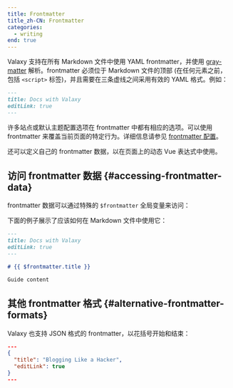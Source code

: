 ```yaml
---
title: Frontmatter
title_zh-CN: Frontmatter
categories:
  - writing
end: true
---
```


Valaxy 支持在所有 Markdown 文件中使用 YAML frontmatter，并使用 [gray-matter](https://github.com/jonschlinkert/gray-matter) 解析。frontmatter 必须位于 Markdown 文件的顶部 (在任何元素之前，包括 `<script>` 标签)，并且需要在三条虚线之间采用有效的 YAML 格式。例如：

```md
---
title: Docs with Valaxy
editLink: true
---
```

许多站点或默认主题配置选项在 frontmatter 中都有相应的选项。可以使用 frontmatter 来覆盖当前页面的特定行为。详细信息请参见 [frontmatter 配置](/reference/frontmatter-config)。

还可以定义自己的 frontmatter 数据，以在页面上的动态 Vue 表达式中使用。

## 访问 frontmatter 数据 {#accessing-frontmatter-data}

frontmatter 数据可以通过特殊的 `$frontmatter` 全局变量来访问：

下面的例子展示了应该如何在 Markdown 文件中使用它：

```md
---
title: Docs with Valaxy
editLink: true
---

# {{ $frontmatter.title }}

Guide content
```

## 其他 frontmatter 格式 {#alternative-frontmatter-formats}

Valaxy 也支持 JSON 格式的 frontmatter，以花括号开始和结束：

```json
---
{
  "title": "Blogging Like a Hacker",
  "editLink": true
}
---
```
